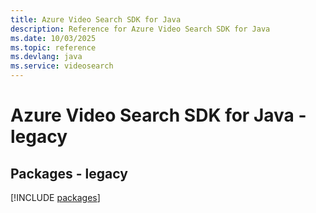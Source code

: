 ```yaml
---
title: Azure Video Search SDK for Java
description: Reference for Azure Video Search SDK for Java
ms.date: 10/03/2025
ms.topic: reference
ms.devlang: java
ms.service: videosearch
---
```

# Azure Video Search SDK for Java - legacy
## Packages - legacy
[!INCLUDE [packages](video-search-index.md)]